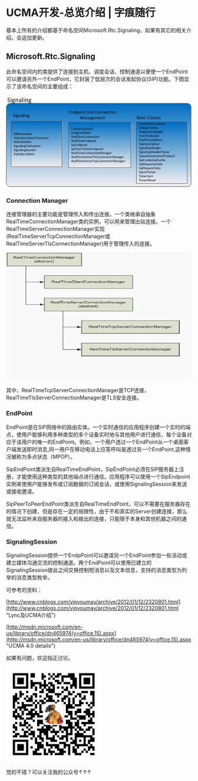 # UCMA开发-总览介绍 | 字痕随行

基本上所有的介绍都基于命名空间Microsoft.Rtc.Signaling，如果有其它的相关介绍，会追加更新。

## Microsoft.Rtc.Signaling

此命名空间内的类提供了连接到主机、调度会话、控制通道以便使一个EndPoint可以邀请另外一个EndPoint，它封装了低层次的会话发起协议(SIP)功能。下图显示了该命名空间的主要组成：

![](../../images/UCMA%E5%BC%80%E5%8F%91-%E6%80%BB%E8%A7%88%E4%BB%8B%E7%BB%8D/image-20230903163643331.png)

### Connection Manager

连接管理器的主要功能是管理传入和传出连接。一个类继承自抽象RealTimeConnectionManager类的实例，可以用来管理出站连接。一个RealTimeServerConnectionManager实现(RealTimeServerTcpConnectionManager或RealTimeServerTlsConnectionManager)用于管理传入的连接。

![](../../images/UCMA%E5%BC%80%E5%8F%91-%E6%80%BB%E8%A7%88%E4%BB%8B%E7%BB%8D/image-20230903163726492.png)

其中，RealTimeTcpServerConnectionManager是TCP连接，RealTimeTlsServerConnectionManager是TLS安全连接。

### EndPoint

EndPoint是在SIP网络中的路由实体。一个实时通信的应用程序创建一个实时的端点，使用户能够利用多种类型的多个设备实时地与其他用户进行通信，每个设备对应于该用户的唯一的EndPoint。例如，一个用户透过一个EndPoint从一个桌面客户端发送即时消息,同一用户在移动电话上应答呼叫是透过另一个EndPoint,这种情况被称为多点状态（MPOP）。

SipEndPoint类派生自RealTimeEndPoint，SipEndPoint必须在SIP服务器上注册，才能使用这种类型的其他端点进行通信。应用程序可以使用一个SipEndpoint实例来使用户能够发布或订阅数据的订阅会话，或使用SignalingSession来发送或接收邀请。

SipPeerToPeerEndPoint类派生自RealTimeEndPoint，可以不需要在服务器存在的情况下创建，但是存在一定的局限性，由于不和真实的Server创建连接，那么就无法监听来自服务器的接入和接出的连接，只能限于本身和其他机器之间的通信。

### SignalingSession

SignalingSession提供一个EndpPoint可以邀请另一个EndPoint参加一些活动或建立媒体沟通交流的控制通道。两个EndPoint可以使用已建立的SignalingSession彼此之间交换控制短消息以及文本信息，支持的消息类型为列举的消息类型枚举。

可参考的资料：

[http://www.cnblogs.com/vipyoumay/archive/2012/01/12/2320801.html](http://www.cnblogs.com/vipyoumay/archive/2012/01/12/2320801.html "Lync及UCMA介绍")

[http://msdn.microsoft.com/en-us/library/office/dn465974(v=office.15).aspx](http://msdn.microsoft.com/en-us/library/office/dn465974(v=office.15).aspx "UCMA 4.0 details")

如果有问题，欢迎指正讨论。

![image](../../images/公众号.jpg)

觉的不错？可以关注我的公众号↑↑↑